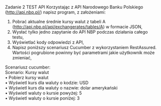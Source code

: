 Zadanie 2
TEST API
Korzystając z API Narodowego Banku Polskiego (http://api.nbp.pl/) napisz program, z założeniami:
1. Pobrać aktualne średnie kursy walut z tabeli A (http://api.nbp.pl/api/exchangerates/tables/A) w
   formacie JSON,
2. Wysłać tylko jedno zapytanie do API NBP podczas działania całego testu,
3. Wyświetlać kody odpowiedzi z API,
4. Napisz poniższy scenariusz Cucumber z wykorzystaniem RestAssured. Wartości pogrubione powinny
   być parametrami jakie użytkownik może zmieniać,


Scenariusz cucumber: <br>
Scenario: Kursy walut <br>
• Pobierz kursy walut <br>
• Wyświetl kurs dla waluty o kodzie: USD <br>
• Wyświetl kurs dla waluty o nazwie: dolar amerykański <br>
• Wyświetl waluty o kursie powyżej: 5 <br>
• Wyświetl waluty o kursie poniżej: 3